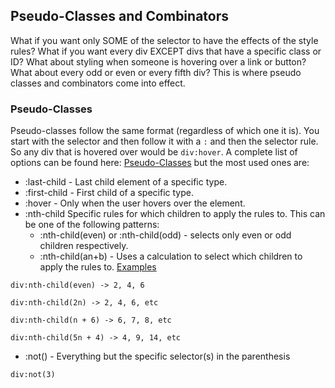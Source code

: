 ## Pseudo-Classes and Combinators

What if you want only SOME of the selector to have the effects of the style rules? What if you want every div EXCEPT divs that have a specific class or ID? What about styling when someone is hovering over a link or button? What about every odd or even or every fifth div? This is where pseudo classes and combinators come into effect.

### Pseudo-Classes

Pseudo-classes follow the same format (regardless of which one it is). You start with the selector and then follow it with a `:` and then the selector rule. So any div that is hovered over would be `div:hover`. A complete list of options can be found here: [Pseudo-Classes](https://developer.mozilla.org/en-US/docs/Learn/CSS/Introduction_to_CSS/Pseudo-classes_and_pseudo-elements) but the most used ones are:

- :last-child - Last child element of a specific type.
- :first-child - First child of a specific type.
- :hover - Only when the user hovers over the element.
- :nth-child Specific rules for which children to apply the rules to. This can be one of the following patterns:
  - :nth-child(even) or :nth-child(odd) - selects only even or odd children respectively.
  - :nth-child(an+b) - Uses a calculation to select which children to apply the rules to. [Examples](https://developer.mozilla.org/en-US/docs/Web/CSS/:nth-child#Example_selectors)
```
div:nth-child(even) -> 2, 4, 6
```
```
div:nth-child(2n) -> 2, 4, 6, etc
```
```
div:nth-child(n + 6) -> 6, 7, 8, etc
```
```
div:nth-child(5n + 4) -> 4, 9, 14, etc
```

- :not() - Everything but the specific selector(s) in the parenthesis

```
div:not(3)
```